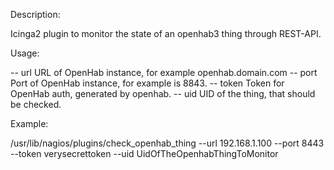 Description:

Icinga2 plugin to monitor the state of an openhab3 thing through REST-API.

Usage:

-- url    URL of OpenHab instance, for example openhab.domain.com
-- port   Port of OpenHab instance, for example is 8843.
-- token  Token for OpenHab auth, generated by openhab.
-- uid    UID of the thing, that should be checked.

Example:

/usr/lib/nagios/plugins/check_openhab_thing --url 192.168.1.100 --port 8443 --token verysecrettoken --uid UidOfTheOpenhabThingToMonitor